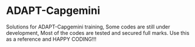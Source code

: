 # ADAPT-Capgemini
Solutions for ADAPT-Capgemini training,
Some codes are still under development,
Most of the codes are tested and secured full marks.
Use this as a reference and HAPPY CODING!!!
